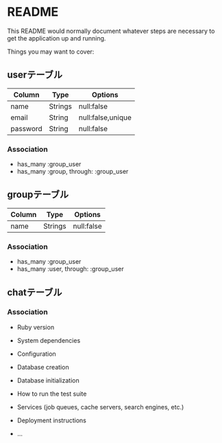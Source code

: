 # README

This README would normally document whatever steps are necessary to get the
application up and running.

Things you may want to cover:

## userテーブル
|Column|Type|Options|
|------|----|-------|
|name|Strings|null:false|
|email|String|null:false,unique|
|password|String|null:false|

### Association
- has_many :group_user
- has_many :group, through: :group_user

## groupテーブル
|Column|Type|Options|
|------|----|-------|
|name|Strings|null:false|

### Association
- has_many :group_user
- has_many :user, through: :group_user


## chatテーブル

### Association


* Ruby version

* System dependencies

* Configuration

* Database creation

* Database initialization

* How to run the test suite

* Services (job queues, cache servers, search engines, etc.)

* Deployment instructions

* ...
